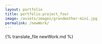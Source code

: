 ```yaml
---
layout: portfolio
title: portfolio.project_four
image: /assets/images/grandmother-mini.jpg
permalink: /newWork/
---
```

{% translate_file newWork.md %}
